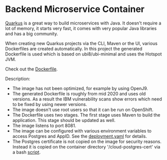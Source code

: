 # Backend Microservice Container

[Quarkus](https://quarkus.io/) is a great way to build microservices with Java. It doesn't require a lot of memory, it starts very fast, it comes with very popular Java libraries and has a big community.

When creating new Quarkus projects via the CLI, Maven or the UI, various Dockerfiles are created automatically. In this project the generated Dockerfile is used which is based on ubi8/ubi-minimal and uses the Hotspot JVM.

Check out the [Dockerfile](https://github.com/IBM/multi-tenancy-backend/blob/474954508eb2d64da08cbe333f0fd2d4849cd741/Dockerfile).

Description:

* The image has not been optimized, for example by using OpenJ9.
* The generated Dockerfile is roughly from mid 2020 and uses old versions. As a result the IBM vulnerability scans show errors which need to be fixed by using newer versions.
* The image doesn't use root users so that it can be run on OpenShift.
* The Dockerfile uses two stages. The first stage uses Maven to build the application. This stage should be updated as well.
* The image listens to port 8081.
* The image can be configured with various environment variables to access Postgres and AppID. See the [deployment.yaml](https://github.com/IBM/multi-tenancy-backend/blob/474954508eb2d64da08cbe333f0fd2d4849cd741/deployments/kubernetes.yml#L19-L48) for details.
* The Postgres certificate is not copied on the image for security reasons. Instead it is copied on the container directory '/cloud-postgres-cert' via a bash [script](https://github.com/IBM/multi-tenancy-backend/blob/474954508eb2d64da08cbe333f0fd2d4849cd741/docker-service-catalog-entry.sh).
